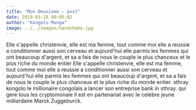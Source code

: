 ```yaml
---
title: "Mon Deuxieme - post"
date: 2019-03-28 09:05:02
author: "Kongolo Monga"
image: ../../images/handshake.jpg
---
```

Elle s'appelle christenvie, elle est ma femme, tout comme moi elle a reussie a conditionner aussi son cerveau
et aujourd'hui elle parmis les femmes qui ont beaucoup d'argent, et sa a fais de nous le couple le plus 
chanceux et le plus riche du monde entier
Elle s'appelle christenvie, elle est ma femme, tout comme moi elle a reussie a conditionner aussi son cerveau
et aujourd'hui elle parmis les femmes qui ont beaucoup d'argent, et sa a fais de nous le couple le plus 
chanceux et le plus riche du monde entier.
sthray kongolo le millionaire congolais a lancer son entreprise bank in sthray. qui gere tous les cryptomonaie
il est en partenariat avec le celebre jeune milliardaire Marck Zuggeburck.